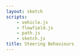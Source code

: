 ```yaml
---
layout: sketch
scripts: 
    - vehicle.js
    - flowfield.js
    - path.js
    - sketch.js
title: Steering Behaviours
---
```


